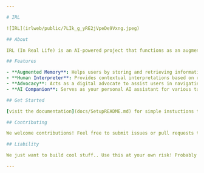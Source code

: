 ```yaml
---

# IRL

![IRL](irlweb/public/7LIk_g_yRE2jVpeDe9Vxng.jpeg)

## About

IRL (In Real Life) is an AI-powered project that functions as an augmented memory assistant, human interpreter, advocate, and more. This app is designed to elevate human-AI interaction by providing real-time support and insights to users in various contexts.

## Features

- **Augmented Memory**: Helps users by storing and retrieving information as needed.
- **Human Interpreter**: Provides contextual interpretations based on real-time input.
- **Advocacy**: Acts as a digital advocate to assist users in navigating complex situations.
- **AI Companion**: Serves as your personal AI assistant for various tasks.

## Get Started

[visit the documentation](docs/SetupREADME.md) for simple instuctions to serving the backend and installing the app.

## Contributing

We welcome contributions! Feel free to submit issues or pull requests to help improve the project.

## Liability

We just want to build cool stuff.. Use this at your own risk! Probably don't use this in the EU plz.

---
```

